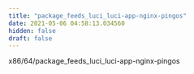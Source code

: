 ```yaml
---
title: "package_feeds_luci_luci-app-nginx-pingos"
date: 2021-05-06 04:58:13.034560
hidden: false
draft: false
---
```


x86/64/package_feeds_luci_luci-app-nginx-pingos

